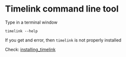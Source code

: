 # Timelink command line tool

Type in a terminal window

```shell
timelink --help
```

If you get and error, then `timelink` is not properly installed

Check: [installing_timelink](../introduction/installing_timelink.md)
